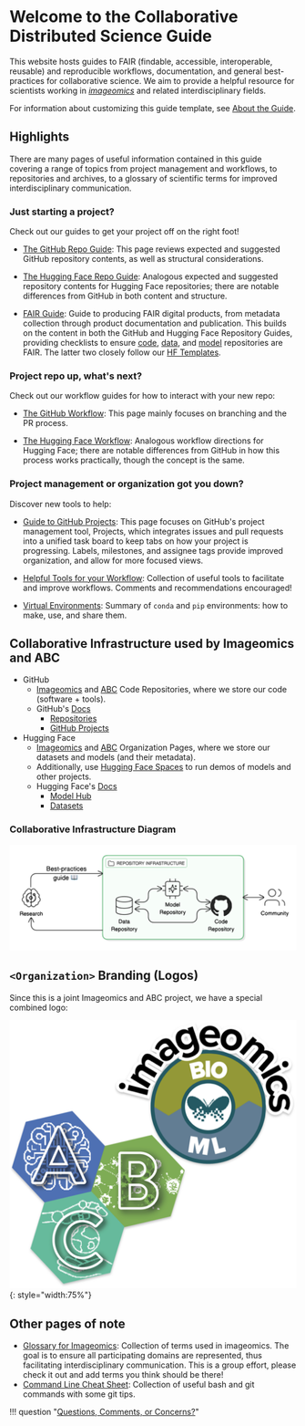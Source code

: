 # Welcome to the Collaborative Distributed Science Guide

This website hosts guides to FAIR (findable, accessible, interoperable, reusable) and reproducible workflows, documentation, and general best-practices for collaborative science. We aim to provide a helpful resource for scientists working in [_imageomics_](wiki-guide/Glossary-for-Imageomics.md/#imageomics) and related interdisciplinary fields.

For information about customizing this guide template, see [About the Guide](https://github.com/Imageomics/Collaborative-distributed-science-guide?tab=readme-ov-file#about-the-guide).

## Highlights

There are many pages of useful information contained in this guide covering a range of topics from project management and workflows, to repositories and archives, to a glossary of scientific terms for improved interdisciplinary communication.

### Just starting a project?

Check out our guides to get your project off on the right foot!

- [The GitHub Repo Guide](wiki-guide/GitHub-Repo-Guide.md): This page reviews expected and suggested GitHub repository contents, as well as structural considerations.

- [The Hugging Face Repo Guide](wiki-guide/Hugging-Face-Repo-Guide.md): Analogous expected and suggested repository contents for Hugging Face repositories; there are notable differences from GitHub in both content and structure.

- [FAIR Guide](wiki-guide/FAIR-Guide.md): Guide to producing FAIR digital products, from metadata collection through product documentation and publication. This builds on the content in both the GitHub and Hugging Face Repository Guides, providing checklists to ensure [code](wiki-guide/Code-Checklist.md), [data](wiki-guide/Data-Checklist.md), and [model](wiki-guide/Model-Checklist.md) repositories are FAIR. The latter two closely follow our [HF Templates](wiki-guide/About-Templates.md).

### Project repo up, what's next?

Check out our workflow guides for how to interact with your new repo:

- [The GitHub Workflow](wiki-guide/The-GitHub-Workflow.md): This page mainly focuses on branching and the PR process.

- [The Hugging Face Workflow](wiki-guide/The-Hugging-Face-Workflow.md): Analogous workflow directions for Hugging Face; there are notable differences from GitHub in how this process works practically, though the concept is the same.

### Project management or organization got you down?

Discover new tools to help:

- [Guide to GitHub Projects](wiki-guide/Guide-to-GitHub-Projects.md): This page focuses on GitHub's project management tool, Projects, which integrates issues and pull requests into a unified task board to keep tabs on how your project is progressing. Labels, milestones, and assignee tags provide improved organization, and allow for more focused views.

- [Helpful Tools for your Workflow](wiki-guide/Helpful-Tools-for-your-Workflow.md): Collection of useful tools to facilitate and improve workflows. Comments and recommendations encouraged!

- [Virtual Environments](wiki-guide/Virtual-Environments.md): Summary of `conda` and `pip` environments: how to make, use, and share them.

## Collaborative Infrastructure used by Imageomics and ABC

- GitHub
    - [Imageomics](https://github.com/Imageomics) and [ABC](https://github.com/ABC-Center) Code Repositories, where we store our code (software + tools).
    - GitHub's [Docs](https://docs.github.com/en)
        - [Repositories](https://docs.github.com/en/repositories)
        - [GitHub Projects](https://docs.github.com/en/issues/planning-and-tracking-with-projects)
- Hugging Face
    - [Imageomics](https://huggingface.co/imageomics) and [ABC](https://hf.co/ABC-Center) Organization Pages, where we store our datasets and models (and their metadata).
    - Additionally, use [Hugging Face Spaces](https://huggingface.co/docs/hub/spaces) to run demos of models and other projects.
    - Hugging Face's [Docs](https://huggingface.co/docs)
        - [Model Hub](https://huggingface.co/docs/hub/models-the-hub)
        - [Datasets](https://huggingface.co/docs/hub/datasets-overview)

### Collaborative Infrastructure Diagram

![tech_infrastructure_diagram](wiki-guide/images/index/collaborative-infrastructure-diagram.png)

## `<Organization>` Branding (Logos)

Since this is a joint Imageomics and ABC project, we have a special combined logo:

![combined Imageomics and ABC logo](logos/Imageomics_ABC.png){: style="width:75%"}

## Other pages of note

- [Glossary for Imageomics](wiki-guide/Glossary-for-Imageomics.md): Collection of terms used in imageomics. The goal is to ensure all participating domains are represented, thus facilitating interdisciplinary communication. This is a group effort, please check it out and add terms you think should be there!
- [Command Line Cheat Sheet](wiki-guide/Command-Line-Cheat-Sheet.md): Collection of useful bash and git commands with some git tips.

!!! question "[Questions, Comments, or Concerns?](https://github.com/Imageomics/Collaborative-distributed-science-guide/issues)"
